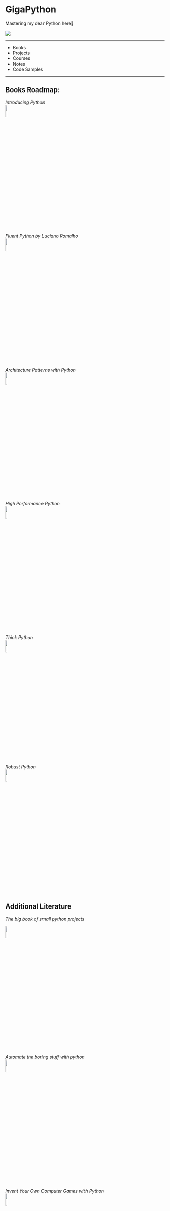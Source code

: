 # GigaPython
Mastering my dear Python here🐍<br>

<img src='https://media1.tenor.com/m/mqzuK_iOjzYAAAAC/leonardo-dicaprio-cheers.gif'>

---

- Books
- Projects
- Courses
- Notes
- Code Samples

---

## **Books Roadmap:**

_Introducing Python_<br>
<img src='https://learning.oreilly.com/library/cover/9781492051374/250w/' width=10%><br>

_Fluent Python by Luciano Romalho_<br>
<img src='https://m.media-amazon.com/images/I/81OvszBEdhL._AC_UF1000,1000_QL80_.jpg' width=10%><br>

_Architecture Patterns with Python_<br>
<img src='https://learning.oreilly.com/library/cover/9781492052197/250w/' width=10%><br>

_High Performance Python_<br>
<img src='https://learning.oreilly.com/library/cover/9781492055013/250w/' width=10%><br>

_Think Python_<br>
<img src='https://m.media-amazon.com/images/I/81Vo319tp1L._AC_UF1000,1000_QL80_.jpg' width=10%><br>
_Robust Python_<br>
<img src='https://learning.oreilly.com/library/cover/9781098100650/250w/' width=10%><br>

## **Additional Literature**

_The big book of small python projects_<br>

<img src='https://m.media-amazon.com/images/I/71pJBj6Qt7L._AC_UF1000,1000_QL80_.jpg' width=10%><br>

_Automate the boring stuff with python_<br>
<img src='https://m.media-amazon.com/images/I/71sx0OniqEL._AC_UF1000,1000_QL80_.jpg' width=10%>

_Invent Your Own Computer Games with Python_<br>
<img src='https://m.media-amazon.com/images/I/81YmENbG92L._AC_UF1000,1000_QL80_.jpg' width=10%>

---

<p align='center'><img src='https://media1.tenor.com/m/nb8zOuDAATQAAAAd/coraline-dad-youre-mom.gif' width=40%></p>
<p align='center'><h3 align='center'>Happy Coding!</h3></p>
<br>
Today I'm Installing Linux! No contributions
